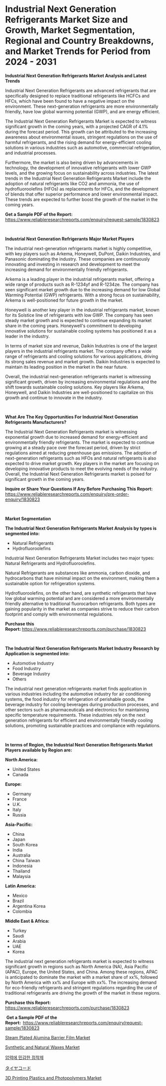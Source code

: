 <p><h1>Industrial Next Generation Refrigerants Market Size and Growth, Market Segmentation, Regional and Country Breakdowns, and Market Trends for Period from 2024 -  2031</h1></p><p><strong>Industrial Next Generation Refrigerants Market Analysis and Latest Trends</strong></p>
<p><p>Industrial Next Generation Refrigerants are advanced refrigerants that are specifically designed to replace traditional refrigerants like HCFCs and HFCs, which have been found to have a negative impact on the environment. These next-generation refrigerants are more environmentally friendly, have low global warming potential (GWP), and are energy efficient.</p><p>The Industrial Next Generation Refrigerants Market is expected to witness significant growth in the coming years, with a projected CAGR of 4.1% during the forecast period. This growth can be attributed to the increasing awareness about environmental issues, stringent regulations on the use of harmful refrigerants, and the rising demand for energy-efficient cooling solutions in various industries such as automotive, commercial refrigeration, and industrial processes.</p><p>Furthermore, the market is also being driven by advancements in technology, the development of innovative refrigerants with lower GWP levels, and the growing focus on sustainability across industries. The latest trends in the Industrial Next Generation Refrigerants Market include the adoption of natural refrigerants like CO2 and ammonia, the use of hydrofluoroolefins (HFOs) as replacements for HFCs, and the development of blends that offer superior performance and lower environmental impact. These trends are expected to further boost the growth of the market in the coming years.</p></p>
<p><strong>Get a Sample PDF of the Report:&nbsp;</strong> <a href="https://www.reliableresearchreports.com/enquiry/request-sample/1830823">https://www.reliableresearchreports.com/enquiry/request-sample/1830823</a></p>
<p>&nbsp;</p>
<p><strong>Industrial Next Generation Refrigerants Major Market Players</strong></p>
<p><p>The industrial next-generation refrigerants market is highly competitive, with key players such as Arkema, Honeywell, DuPont, Daikin Industries, and Panasonic dominating the industry. These companies are continuously innovating and investing in research and development to meet the increasing demand for environmentally friendly refrigerants.</p><p>Arkema is a leading player in the industrial refrigerants market, offering a wide range of products such as R-1234yf and R-1234ze. The company has seen significant market growth due to the increasing demand for low Global Warming Potential (GWP) refrigerants. With a strong focus on sustainability, Arkema is well-positioned for future growth in the market.</p><p>Honeywell is another key player in the industrial refrigerants market, known for its Solstice line of refrigerants with low GWP. The company has seen steady market growth and is expected to continue expanding its market share in the coming years. Honeywell's commitment to developing innovative solutions for sustainable cooling systems has positioned it as a leader in the industry.</p><p>In terms of market size and revenue, Daikin Industries is one of the largest players in the industrial refrigerants market. The company offers a wide range of refrigerants and cooling solutions for various applications, driving its strong sales revenue and market growth. Daikin Industries is expected to maintain its leading position in the market in the near future.</p><p>Overall, the industrial next-generation refrigerants market is witnessing significant growth, driven by increasing environmental regulations and the shift towards sustainable cooling solutions. Key players like Arkema, Honeywell, and Daikin Industries are well-positioned to capitalize on this growth and continue to innovate in the industry.</p></p>
<p>&nbsp;</p>
<p><strong>What Are The Key Opportunities For Industrial Next Generation Refrigerants Manufacturers?</strong></p>
<p><p>The Industrial Next Generation Refrigerants market is witnessing exponential growth due to increased demand for energy-efficient and environmentally friendly refrigerants. The market is expected to continue growing at a steady pace over the forecast period, driven by strict regulations aimed at reducing greenhouse gas emissions. The adoption of next-generation refrigerants such as HFOs and natural refrigerants is also expected to drive market growth. Key players in the market are focusing on developing innovative products to meet the evolving needs of the industry. Overall, the Industrial Next Generation Refrigerants market is poised for significant growth in the coming years.</p></p>
<p><strong>Inquire or Share Your Questions If Any Before Purchasing This Report:</strong> <a href="https://www.reliableresearchreports.com/enquiry/pre-order-enquiry/1830823">https://www.reliableresearchreports.com/enquiry/pre-order-enquiry/1830823</a></p>
<p>&nbsp;</p>
<p><strong>Market Segmentation</strong></p>
<p><strong>The Industrial Next Generation Refrigerants Market Analysis by types is segmented into:</strong></p>
<p><ul><li>Natural Refrigerants</li><li>Hydrofluoroolefins</li></ul></p>
<p><p>Industrial Next Generation Refrigerants Market includes two major types: Natural Refrigerants and Hydrofluoroolefins. </p><p>Natural Refrigerants are substances like ammonia, carbon dioxide, and hydrocarbons that have minimal impact on the environment, making them a sustainable option for refrigeration systems. </p><p>Hydrofluoroolefins, on the other hand, are synthetic refrigerants that have low global warming potential and are considered a more environmentally friendly alternative to traditional fluorocarbon refrigerants. Both types are gaining popularity in the market as companies strive to reduce their carbon footprint and comply with environmental regulations.</p></p>
<p><strong>Purchase this Report:&nbsp;</strong><a href="https://www.reliableresearchreports.com/purchase/1830823">https://www.reliableresearchreports.com/purchase/1830823</a></p>
<p>&nbsp;</p>
<p><strong>The Industrial Next Generation Refrigerants Market Industry Research by Application is segmented into:</strong></p>
<p><ul><li>Automotive Industry</li><li>Food Industry</li><li>Beverage Industry</li><li>Others</li></ul></p>
<p><p>The industrial next generation refrigerants market finds application in various industries including the automotive industry for air conditioning systems, the food industry for refrigeration of perishable goods, the beverage industry for cooling beverages during production processes, and other sectors such as pharmaceuticals and electronics for maintaining specific temperature requirements. These industries rely on the next generation refrigerants for efficient and environmentally friendly cooling solutions, promoting sustainable practices and compliance with regulations.</p></p>
<p>&nbsp;</p>
<p><strong>In terms of Region, the Industrial Next Generation Refrigerants Market Players available by Region are:</strong></p>
<p>
    <p> <strong> North America: </strong>
        <ul>
            <li>United States</li>
            <li>Canada</li>
        </ul>
        </p> 
    <p> <strong> Europe: </strong>
        <ul>
            <li>Germany</li>
            <li>France</li>
            <li>U.K.</li>
            <li>Italy</li>
            <li>Russia</li>
        </ul>
        </p> 
    <p> <strong> Asia-Pacific: </strong>
        <ul>
            <li>China</li>
            <li>Japan</li>
            <li>South Korea</li>
            <li>India</li>
            <li>Australia</li>
            <li>China Taiwan</li>
            <li>Indonesia</li>
            <li>Thailand</li>
            <li>Malaysia</li>
        </ul>
        </p> 
    <p> <strong> Latin America: </strong>
        <ul>
            <li>Mexico</li>
            <li>Brazil</li>
            <li>Argentina Korea</li>
            <li>Colombia</li>
        </ul>
        </p> 
    <p> <strong> Middle East & Africa: </strong>
        <ul>
            <li>Turkey</li>
            <li>Saudi</li>
            <li>Arabia</li>
            <li>UAE</li>
            <li>Korea</li>
        </ul>
    </p>
    </p>
<p><p>The industrial next generation refrigerants market is expected to witness significant growth in regions such as North America (NA), Asia Pacific (APAC), Europe, the United States, and China. Among these regions, APAC is anticipated to dominate the market with a market share of xx%, followed by North America with xx% and Europe with xx%. The increasing demand for eco-friendly refrigerants and stringent regulations regarding the use of traditional refrigerants are driving the growth of the market in these regions.</p></p>
<p><strong>Purchase this Report: </strong><a href="https://www.reliableresearchreports.com/purchase/1830823">https://www.reliableresearchreports.com/purchase/1830823</a></p>
<p>&nbsp;<strong>Get a Sample PDF of the Report:&nbsp;&nbsp;</strong><a href="https://www.reliableresearchreports.com/enquiry/request-sample/1830823">https://www.reliableresearchreports.com/enquiry/request-sample/1830823</a></p>
<p><strong></strong></p>
<p><p><a href="https://issuu.com/reportprime-2/docs/steam-plated-alumina-barrier-film-market-size-2030">Steam Plated Alumina Barrier Film Market</a></p><p><a href="https://github.com/jerrycopelandthomaswsqd8q/Market-Research-Report-List-1/blob/main/synthetic-and-natural-waxes-market.md">Synthetic and Natural Waxes Market</a></p><p><a href="https://medium.com/@danieldobroiu20221/%EC%95%95%EB%A0%A5-%EA%B0%90%EC%A7%80-%EC%A0%91%EC%B0%A9%EC%A0%9C-%EC%8B%9C%EC%9E%A5%EC%9D%80-%EC%8B%9C%EC%9E%A5-%EC%A0%90%EC%9C%A0%EC%9C%A8-%ED%81%AC%EA%B8%B0-%EB%B0%8F-2031%EB%85%84%EA%B9%8C%EC%A7%80-%EC%98%88%EC%83%81%EB%90%9C-%EC%98%88%EC%B8%A1%EC%97%90-%EC%B4%88%EC%A0%90%EC%9D%84-%EB%A7%9E%EC%B6%A5%EB%8B%88%EB%8B%A4-8fc4aa6ac2c5">압력에 민감한 접착제</a></p><p><a href="https://medium.com/@billyarton5656871/%E3%82%BF%E3%82%A4%E3%83%A4%E3%82%B3%E3%83%BC%E3%83%89%E5%B8%82%E5%A0%B4-2031%E5%B9%B4%E3%81%BE%E3%81%A7%E3%81%AE%E6%88%90%E5%8A%9F%E3%81%99%E3%82%8B%E3%83%93%E3%82%B8%E3%83%8D%E3%82%B9%E6%88%A6%E7%95%A5%E3%81%AE%E9%8D%B5-44248e266fa7">タイヤコード</a></p><p><a href="https://github.com/brenzgnarento/Market-Research-Report-List-1/blob/main/3d-printing-plastics-and-photopolymers-market.md">3D Printing Plastics and Photopolymers Market</a></p></p>